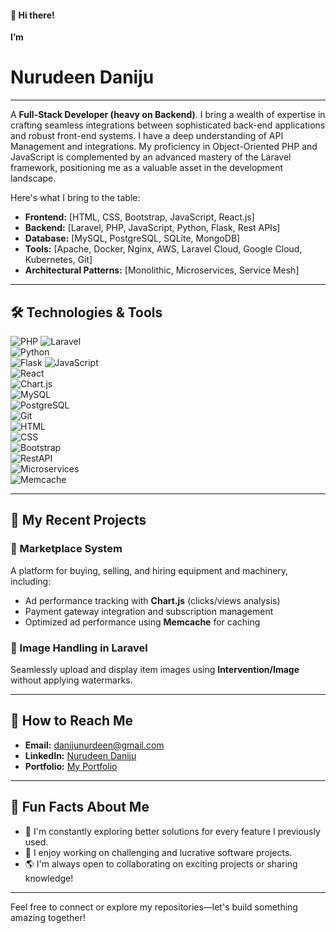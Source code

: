 #### 👋 Hi there!

**I’m** 
  # Nurudeen Daniju
   
---

A **Full-Stack Developer (heavy on Backend)**. I bring a wealth of expertise in crafting seamless integrations between sophisticated back-end applications and robust front-end systems. I have a deep understanding of API Management and integrations. My proficiency in Object-Oriented PHP and JavaScript is complemented by an advanced mastery of the Laravel framework, positioning me as a valuable asset in the development landscape. 
  
Here's what I bring to the table: 

- **Frontend:** [HTML, CSS, Bootstrap, JavaScript, React.js]  
- **Backend:** [Laravel, PHP, JavaScript, Python, Flask, Rest APIs]
- **Database:** [MySQL, PostgreSQL, SQLite, MongoDB]
- **Tools:** [Apache, Docker, Nginx, AWS, Laravel Cloud, Google Cloud, Kubernetes, Git]
- **Architectural Patterns:** [Monolithic, Microservices, Service Mesh] 

---

## 🛠️ Technologies & Tools  

![PHP](https://img.shields.io/badge/-PHP-777BB4?logo=php&logoColor=white&style=flat) 
![Laravel](https://img.shields.io/badge/-Laravel-FF2D20?logo=laravel&logoColor=white&style=flat)   
![Python](https://img.shields.io/badge/-Python-3776AB?logo=python&logoColor=white&style=flat)  
![Flask](https://img.shields.io/badge/-Flask-000000?logo=flask&logoColor=white&style=flat) 
![JavaScript](https://img.shields.io/badge/-JavaScript-F7DF1E?logo=javascript&logoColor=black&style=flat)  
![React](https://img.shields.io/badge/-React-61DAFB?logo=react&logoColor=black&style=flat)  
![Chart.js](https://img.shields.io/badge/-Chart.js-FF6384?logo=chartdotjs&logoColor=white&style=flat)  
![MySQL](https://img.shields.io/badge/-MySQL-4479A1?logo=mysql&logoColor=white&style=flat)  
![PostgreSQL](https://img.shields.io/badge/-PostgreSQL-4169E1?logo=postgresql&logoColor=white&style=flat)  
![Git](https://img.shields.io/badge/-Git-F05032?logo=git&logoColor=white&style=flat)  
![HTML](https://img.shields.io/badge/-HTML-E34F26?logo=html5&logoColor=white&style=flat)  
![CSS](https://img.shields.io/badge/-CSS-1572B6?logo=css3&logoColor=white&style=flat)  
![Bootstrap](https://img.shields.io/badge/-Bootstrap-7952B3?logo=bootstrap&logoColor=white&style=flat)  
![RestAPI](https://img.shields.io/badge/-RestAPI-02569B?logo=api&logoColor=white&style=flat)  
![Microservices](https://img.shields.io/badge/-Microservices-FF6F00?logo=microgen&logoColor=white&style=flat)  
![Memcache](https://img.shields.io/badge/-Memcache-009DC4?logo=memcached&logoColor=white&style=flat)  

---

## 🚀 My Recent Projects  

### 🎯 Marketplace System  
A platform for buying, selling, and hiring equipment and machinery, including:  
- Ad performance tracking with **Chart.js** (clicks/views analysis)  
- Payment gateway integration and subscription management  
- Optimized ad performance using **Memcache** for caching  

### 📸 Image Handling in Laravel  
Seamlessly upload and display item images using **Intervention/Image** without applying watermarks.  

---

## 📩 How to Reach Me  

- **Email:** [danijunurdeen@gmail.com](mailto:danijunurdeen@gmail.com)  
- **LinkedIn:** [Nurudeen Daniju](https://linkedin.com/in/nur-deen-daniju-7894692a0/)  
- **Portfolio:** [My Portfolio](https://dnurudeen.github.io/)  

---

## 🌱 Fun Facts About Me  

- 🧠 I'm constantly exploring better solutions for every feature I previously used.  
- 🎨 I enjoy working on challenging and lucrative software projects.  
- 🌎 I'm always open to collaborating on exciting projects or sharing knowledge!  

---

Feel free to connect or explore my repositories—let's build something amazing together!  
